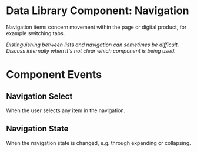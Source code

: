 # Data Library Component: Navigation

Navigation items concern movement within the page or digital product, for example switching tabs.

*Distinguishing between lists and navigation can sometimes be difficult. Discuss internally when it's not clear which component is being used.*

# Component Events
## Navigation Select
When the user selects any item in the navigation.

## Navigation State
When the navigation state is changed, e.g. through expanding or collapsing.